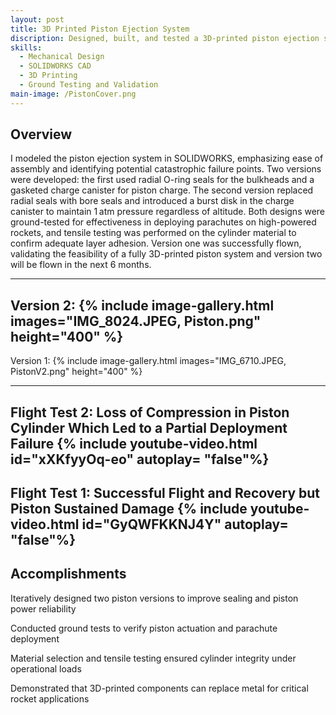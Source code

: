 ```yaml
---
layout: post
title: 3D Printed Piston Ejection System
discription: Designed, built, and tested a 3D-printed piston ejection system for high-powered rockets, focusing on stress analysis, material validation, and reliable deployment of parachutes. The system demonstrates that additive manufacturing can replace traditional metal components in critical aerospace applications.
skills: 
  - Mechanical Design
  - SOLIDWORKS CAD
  - 3D Printing
  - Ground Testing and Validation
main-image: /PistonCover.png
---
```


## Overview
I modeled the piston ejection system in SOLIDWORKS, emphasizing ease of assembly and identifying potential catastrophic failure points. Two versions were developed: the first used radial O-ring seals for the bulkheads and a gasketed charge canister for piston charge. The second version replaced radial seals with bore seals and introduced a burst disk in the charge canister to maintain 1 atm pressure regardless of altitude. Both designs were ground-tested for effectiveness in deploying parachutes on high-powered rockets, and tensile testing was performed on the cylinder material to confirm adequate layer adhesion. Version one was successfully flown, validating the feasibility of a fully 3D-printed piston system and version two will be flown in the next 6 months. 

---
Version 2:
{% include image-gallery.html images="IMG_8024.JPEG, Piston.png" height="400" %}
---
Version 1: 
{% include image-gallery.html images="IMG_6710.JPEG, PistonV2.png" height="400" %}

---
Flight Test 2: Loss of Compression in Piston Cylinder Which Led to a Partial Deployment Failure
{% include youtube-video.html id="xXKfyyOq-eo" autoplay= "false"%} 
---
Flight Test 1: Successful Flight and Recovery but Piston Sustained Damage
{% include youtube-video.html id="GyQWFKKNJ4Y" autoplay= "false"%} 
---
## Accomplishments
Iteratively designed two piston versions to improve sealing and piston power reliability

Conducted ground tests to verify piston actuation and parachute deployment

Material selection and tensile testing ensured cylinder integrity under operational loads

Demonstrated that 3D-printed components can replace metal for critical rocket applications
